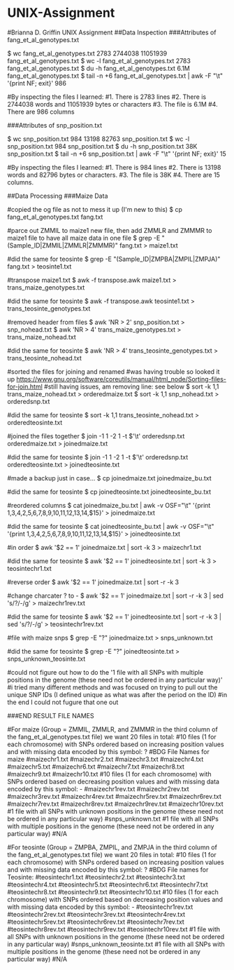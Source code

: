 # UNIX-Assignment
#Brianna D. Griffin UNIX Assignment 
##Data Inspection 
###Attributes of fang_et_al_genotypes.txt

$ wc fang_et_al_genotypes.txt
2783  2744038 11051939 fang_et_al_genotypes.txt
$ wc -l fang_et_al_genotypes.txt
2783 fang_et_al_genotypes.txt
$ du -h fang_et_al_genotypes.txt
6.1M	fang_et_al_genotypes.txt
$ tail -n +6 fang_et_al_genotypes.txt | awk -F "\t" '{print NF; exit}'
986

#By inspecting the files I learned:
#1. There is 2783 lines
#2. There is 2744038 words and 11051939 bytes or characters
#3. The file is 6.1M 
#4. There are 986 columns 


###Attributes of snp_position.txt

$ wc snp_position.txt
984 13198 82763 snp_position.txt
$ wc -l snp_position.txt
984 snp_position.txt 
$ du -h snp_position.txt
38K	snp_position.txt
$ tail -n +6 snp_position.txt | awk -F "\t" '{print NF; exit}'
15

#By inspecting the files I learned:
#1. There is 984 lines 
#2. There is 13198 words and 82796 bytes or characters. 
#3. The file is 38K
#4. There are 15 columns. 

##Data Processing 
###Maize Data 

#copied the og file as not to mess it up (I'm new to this)
$ cp fang_et_al_genotypes.txt fang.txt

#parce out ZMMIL to maize1 new file, then add ZMMLR and ZMMMR to maize1 file to have all maize data in one file
$ grep -E "(Sample_ID|ZMMIL|ZMMLR|ZMMMR)" fang.txt > maize1.txt 

#did the same for teosinte
$ grep -E "(Sample_ID|ZMPBA|ZMPIL|ZMPJA)" fang.txt > teosinte1.txt

#transpose maize1.txt
$ awk -f transpose.awk maize1.txt > trans_maize_genotypes.txt

#did the same for teosinte
$ awk -f transpose.awk teosinte1.txt > trans_teosinte_genotypes.txt

#removed header from files
$ awk 'NR > 2' snp_position.txt > snp_nohead.txt
$ awk 'NR > 4' trans_maize_genotypes.txt > trans_maize_nohead.txt

#did the same for teosinte
$ awk 'NR > 4' trans_teosinte_genotypes.txt > trans_teosinte_nohead.txt


#sorted the files for joining and renamed 
#was having trouble so looked it up https://www.gnu.org/software/coreutils/manual/html_node/Sorting-files-for-join.html
#still having issues, am removing line: see below
$ sort -k 1,1 trans_maize_nohead.txt > orderedmaize.txt
$ sort -k 1,1 snp_nohead.txt > orderedsnp.txt

#did the same for teosinte
$ sort -k 1,1 trans_teosinte_nohead.txt > orderedteosinte.txt

#joined the files together 
$ join -1 1 -2 1 -t $'\t' orderedsnp.txt orderedmaize.txt > joinedmaize.txt

#did the same for teosinte
$ join -1 1 -2 1 -t $'\t' orderedsnp.txt orderedteosinte.txt > joinedteosinte.txt
 
#made a backup just in case...
$ cp joinedmaize.txt joinedmaize_bu.txt

#did the same for teosinte
$ cp joinedteosinte.txt joinedteosinte_bu.txt

#reordered columns 
$ cat joinedmaize_bu.txt | awk -v OSF="\t" '{print $1,$3,$4,$2,$5,$6,$7,$8,$9,$10,$11,$12,$13,$14,$15}' > joinedmaize.txt

#did the same for teosinte
$ cat joinedteosinte_bu.txt | awk -v OSF="\t" '{print $1,$3,$4,$2,$5,$6,$7,$8,$9,$10,$11,$12,$13,$14,$15}' > joinedteosinte.txt

#in order
$ awk '$2 == 1' joinedmaize.txt | sort -k 3 > maizechr1.txt

#did the same for teosinte
$ awk '$2 == 1' joinedteosinte.txt | sort -k 3 > teosintechr1.txt

#reverse order
$ awk '$2 == 1' joinedmaize.txt | sort -r -k 3 

#change charcater ? to - 
$ awk '$2 == 1' joinedmaize.txt | sort -r -k 3 | sed 's/?/-/g' > maizechr1rev.txt

#did the same for teosinte
$ awk '$2 == 1' joinedteosinte.txt | sort -r -k 3 | sed 's/?/-/g' > teosintechr1rev.txt

#file with maize snps
$ grep -E "\?" joinedmaize.txt > snps_unknown.txt

#did the same for teosinte
$ grep -E "\?" joinedteosinte.txt > snps_unknown_teosinte.txt

#could not figure out how to do the '1 file with all SNPs with multiple positions in the genome (these need not be ordered in any particular way)'
#i tried many different methods and was focused on trying to pull out the unique SNP IDs (I defined unique as what was after the period on the ID)
#in the end I could not fugure that one out


###END RESULT FILE NAMES 

#For maize (Group = ZMMIL, ZMMLR, and ZMMMR in the third column of the fang_et_al_genotypes.txt file) we want 20 files in total:
#10 files (1 for each chromosome) with SNPs ordered based on increasing position values and with missing data encoded by this symbol: ?
#BDG File Names for maize
#maizechr1.txt
#maizechr2.txt
#maizechr3.txt
#maizechr4.txt
#maizechr5.txt
#maizechr6.txt
#maizechr7.txt
#maizechr8.txt
#maizechr9.txt
#maizechr10.txt
#10 files (1 for each chromosome) with SNPs ordered based on decreasing position values and with missing data encoded by this symbol: -
#maizechr1rev.txt
#maizechr2rev.txt
#maizechr3rev.txt
#maizechr4rev.txt
#maizechr5rev.txt
#maizechr6rev.txt
#maizechr7rev.txt
#maizechr8rev.txt
#maizechr9rev.txt
#maizechr10rev.txt
#1 file with all SNPs with unknown positions in the genome (these need not be ordered in any particular way)
#snps_unknown.txt
#1 file with all SNPs with multiple positions in the genome (these need not be ordered in any particular way)
#N/A

#For teosinte (Group = ZMPBA, ZMPIL, and ZMPJA in the third column of the fang_et_al_genotypes.txt file) we want 20 files in total:
#10 files (1 for each chromosome) with SNPs ordered based on increasing position values and with missing data encoded by this symbol: ?
#BDG File names for Teosinte:
#teosintechr1.txt
#teosintechr2.txt
#teosintechr3.txt
#teosintechr4.txt
#teosintechr5.txt
#teosintechr6.txt
#teosintechr7.txt
#teosintechr8.txt
#teosintechr9.txt
#teosintechr10.txt
#10 files (1 for each chromosome) with SNPs ordered based on decreasing position values and with missing data encoded by this symbol: -
#teosintechr1rev.txt
#teosintechr2rev.txt
#teosintechr3rev.txt
#teosintechr4rev.txt
#teosintechr5rev.txt
#teosintechr6rev.txt
#teosintechr7rev.txt
#teosintechr8rev.txt
#teosintechr9rev.txt
#teosintechr10rev.txt
#1 file with all SNPs with unknown positions in the genome (these need not be ordered in any particular way)
#snps_unknown_teosinte.txt
#1 file with all SNPs with multiple positions in the genome (these need not be ordered in any particular way)
#N/A
